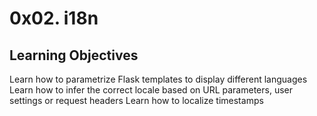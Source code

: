 # 0x02. i18n

## Learning Objectives
Learn how to parametrize Flask templates to display different languages
Learn how to infer the correct locale based on URL parameters, user settings or request headers
Learn how to localize timestamps